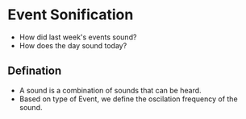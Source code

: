 # Event Sonification
* How did last week's events sound?
* How does the day sound today?

## Defination
* A sound is a combination of sounds that can be heard.
* Based on type of Event, we define the oscilation frequency of the sound.
